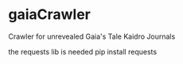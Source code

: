 # gaiaCrawler
Crawler for unrevealed Gaia's Tale Kaidro Journals

the requests lib is needed
pip install requests

